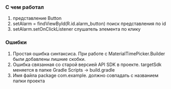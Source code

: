 <h3>С чем работал</h3>


<ol>
<li>представление Button</li>
<li>setAlarm = findViewById(R.id.alarm_button) поиск представления по id</li>
<li>setAlarm.setOnClickListener слушатель элемента по клику</li>


</ol>


<h3>Ошибки</h3>

<ol>
<li>Простая ошибка синтаксиса. При работе с MaterialTimePicker.Builder были добавлены лишние скобки.</li>
<li>Ошибка связанная со старой версией API SDK в проекте. targetSdk меняется в папке Gradle Scripts -> build.gradle</li>
<li>Имя файла package com.example. должно совпадать с названием папки проекта</li>


</ol>
